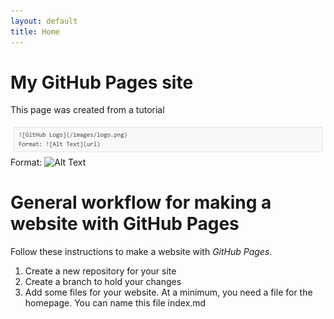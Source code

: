 ```yaml
---
layout: default
title: Home
---
```


# My GitHub Pages site
This page was created from a tutorial

![This image is a test](Images/AltText.png)
Format: ![Alt Text](url)

# General workflow for making a website with GitHub Pages
Follow these instructions to make a website with _GitHub Pages_.

1. Create a new repository for your site
2. Create a branch to hold your changes
3. Add some files for your website. At a minimum, you need a file for the homepage. You can name this file index.md
